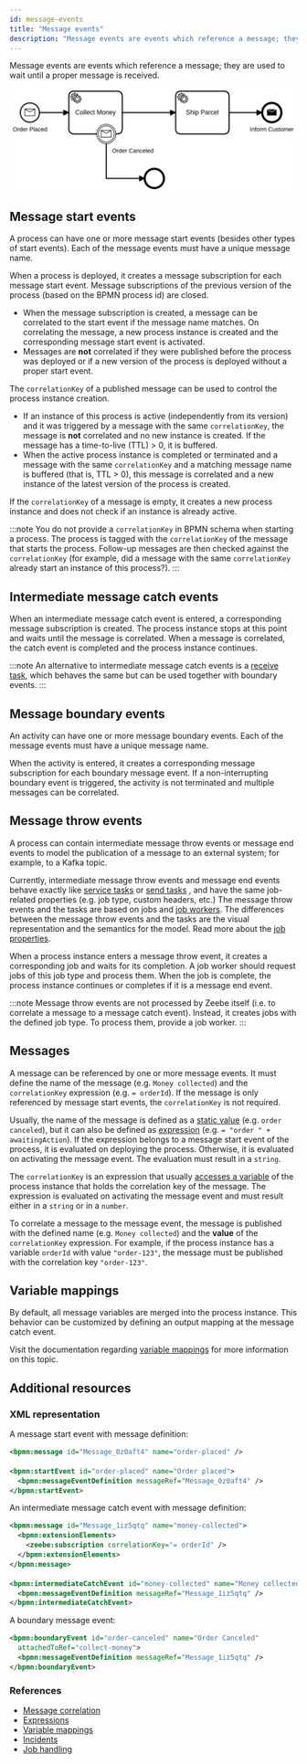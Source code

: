 ```yaml
---
id: message-events
title: "Message events"
description: "Message events are events which reference a message; they are used to wait until a proper message is received."
---
```


Message events are events which reference a message; they are used to wait until a proper message is received.

![process](assets/message-events.png)

## Message start events

A process can have one or more message start events (besides other types of start events). Each of the message events must have a unique message name.

When a process is deployed, it creates a message subscription for each message start event. Message subscriptions of the previous version of the process (based on the BPMN process id) are closed.

- When the message subscription is created, a message can be correlated to the start event if the message name matches. On correlating the message, a new process instance is created and the corresponding message start event is activated.
- Messages are **not** correlated if they were published before the process was deployed or if a new version of the process is deployed without a proper start event.

The `correlationKey` of a published message can be used to control the process instance creation.

- If an instance of this process is active (independently from its version) and it was triggered by a message with the same `correlationKey`, the message is **not** correlated and no new instance is created. If the message has a time-to-live (TTL) > 0, it is buffered.
- When the active process instance is completed or terminated and a message with the same `correlationKey` and a matching message name is buffered (that is, TTL > 0), this message is correlated and a new instance of the latest version of the process is created.

If the `correlationKey` of a message is empty, it creates a new process instance and does not check if an instance is already active.

:::note
You do not provide a `correlationKey` in BPMN schema when starting a process. The process is tagged with the `correlationKey` of the message that starts the process. Follow-up messages are then checked against the `correlationKey` (for example, did a message with the same `correlationKey` already start an instance of this process?).
:::

## Intermediate message catch events

When an intermediate message catch event is entered, a corresponding message subscription is created. The process instance stops at this point and waits until the message is correlated. When a message is correlated, the catch event is completed and the process instance continues.

:::note
An alternative to intermediate message catch events is a [receive task](../receive-tasks/receive-tasks.md), which behaves the same but can be used together with boundary events.
:::

## Message boundary events

An activity can have one or more message boundary events. Each of the message events must have a unique message name.

When the activity is entered, it creates a corresponding message subscription for each boundary message event. If a non-interrupting boundary event is triggered, the activity is not terminated and multiple messages can be correlated.

## Message throw events

A process can contain intermediate message throw events or message end events to model the
publication of a message to an external system; for example, to a Kafka topic.

Currently, intermediate message throw events and message end events behave exactly
like [service tasks](../service-tasks/service-tasks.md) or [send tasks](../send-tasks/send-tasks.md)
, and have the same job-related properties (e.g. job type, custom headers, etc.) The message throw
events and the tasks are based on jobs
and [job workers](../../../../components/concepts/job-workers.md). The differences between the message
throw events and the tasks are the visual representation and the semantics for the model. Read more
about the [job properties](../../../../components/concepts/job-workers.md).

When a process instance enters a message throw event, it creates a corresponding job and waits for
its completion. A job worker should request jobs of this job type and process them. When the job is
complete, the process instance continues or completes if it is a message end event.

:::note
Message throw events are not processed by Zeebe itself (i.e. to correlate a message to a message
catch event). Instead, it creates jobs with the defined job type. To process them, provide a job
worker.
:::

## Messages

A message can be referenced by one or more message events. It must define the name of the message (e.g. `Money collected`) and the `correlationKey` expression (e.g. `= orderId`). If the message is only referenced by message start events, the `correlationKey` is not required.

Usually, the name of the message is defined as a [static value](/components/concepts/expressions.md#expressions-vs-static-values) (e.g. `order canceled`), but it can also be defined as [expression](/components/concepts/expressions.md) (e.g. `= "order " + awaitingAction`). If the expression belongs to a message start event of the process, it is evaluated on deploying the process. Otherwise, it is evaluated on activating the message event. The evaluation must result in a `string`.

The `correlationKey` is an expression that usually [accesses a variable](/components/modeler/feel/language-guide/feel-variables.md#access-variable) of the process instance that holds the correlation key of the message. The expression is evaluated on activating the message event and must result either in a `string` or in a `number`.

To correlate a message to the message event, the message is published with the defined name (e.g. `Money collected`) and the **value** of the `correlationKey` expression. For example, if the process instance has a variable `orderId` with value `"order-123"`, the message must be published with the correlation key `"order-123"`.

## Variable mappings

By default, all message variables are merged into the process instance. This behavior can be customized by defining an output mapping at the message catch event.

Visit the documentation regarding [variable mappings](/components/concepts/variables.md#inputoutput-variable-mappings) for more information on this topic.

## Additional resources

### XML representation

A message start event with message definition:

```xml
<bpmn:message id="Message_0z0aft4" name="order-placed" />

<bpmn:startEvent id="order-placed" name="Order placed">
  <bpmn:messageEventDefinition messageRef="Message_0z0aft4" />
</bpmn:startEvent>
```

An intermediate message catch event with message definition:

```xml
<bpmn:message id="Message_1iz5qtq" name="money-collected">
  <bpmn:extensionElements>
    <zeebe:subscription correlationKey="= orderId" />
  </bpmn:extensionElements>
</bpmn:message>

<bpmn:intermediateCatchEvent id="money-collected" name="Money collected" >
  <bpmn:messageEventDefinition messageRef="Message_1iz5qtq" />
</bpmn:intermediateCatchEvent>
```

A boundary message event:

```xml
<bpmn:boundaryEvent id="order-canceled" name="Order Canceled"
  attachedToRef="collect-money">
  <bpmn:messageEventDefinition messageRef="Message_1iz5qtq" />
</bpmn:boundaryEvent>
```

### References

- [Message correlation](/components/concepts/messages.md)
- [Expressions](/components/concepts/expressions.md)
- [Variable mappings](/components/concepts/variables.md#inputoutput-variable-mappings)
- [Incidents](/components/concepts/incidents.md)
- [Job handling](/components/concepts/job-workers.md)
